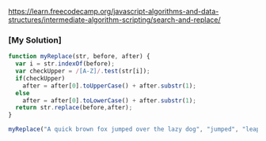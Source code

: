 https://learn.freecodecamp.org/javascript-algorithms-and-data-structures/intermediate-algorithm-scripting/search-and-replace/

### [My Solution]
```javascript
function myReplace(str, before, after) {
  var i = str.indexOf(before);
  var checkUpper = /[A-Z]/.test(str[i]);
  if(checkUpper)
    after = after[0].toUpperCase() + after.substr(1);
  else
    after = after[0].toLowerCase() + after.substr(1);
  return str.replace(before,after);
}

myReplace("A quick brown fox jumped over the lazy dog", "jumped", "leaped");
```
